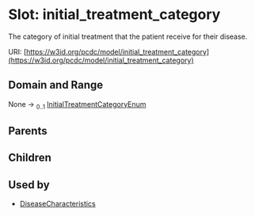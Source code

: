
# Slot: initial_treatment_category


The category of initial treatment that the patient receive for their disease.

URI: [https://w3id.org/pcdc/model/initial_treatment_category](https://w3id.org/pcdc/model/initial_treatment_category)


## Domain and Range

None &#8594;  <sub>0..1</sub> [InitialTreatmentCategoryEnum](InitialTreatmentCategoryEnum.md)

## Parents


## Children


## Used by

 * [DiseaseCharacteristics](DiseaseCharacteristics.md)
